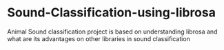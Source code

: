 # Sound-Classification-using-librosa
Animal Sound classification project is based on understanding librosa and what are its advantages on other libraries in sound classification
